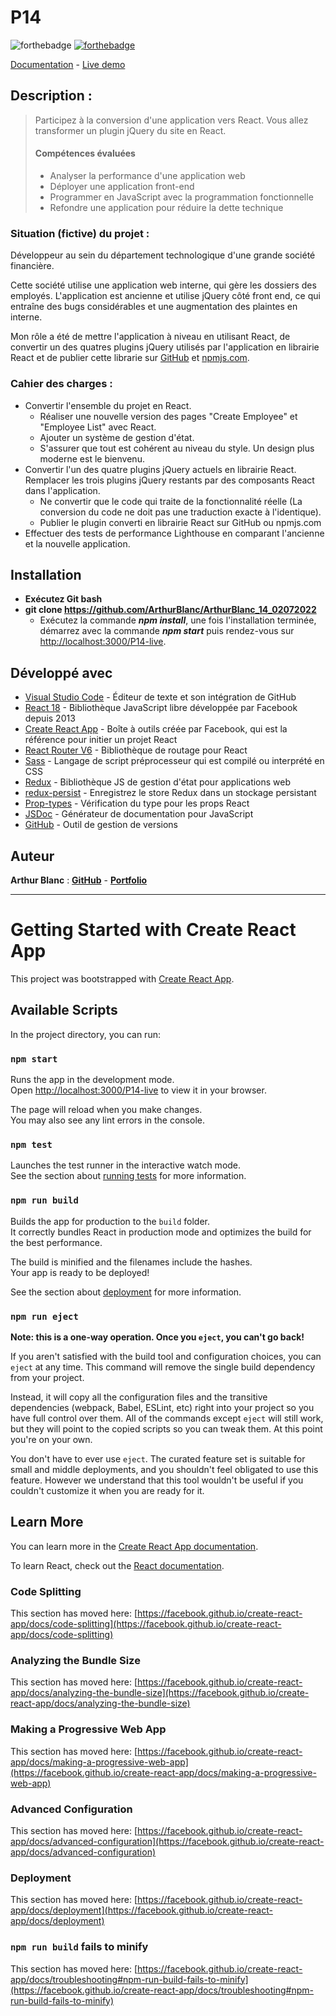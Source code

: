 # P14

![forthebadge](https://forthebadge.com/images/badges/uses-js.svg)
[![forthebadge](https://forthebadge.com/images/badges/uses-git.svg)](https://github.com/ArthurBlanc)

[Documentation](https://arthurblanc.github.io/ArthurBlanc_14_02072022/) - [Live demo](https://arthurblanc.github.io/P14-live/)
## Description :

> Participez à la conversion d'une application vers React. Vous allez transformer un plugin jQuery du site en React.
> #### Compétences évaluées
>
> -   Analyser la performance d'une application web
> -   Déployer une application front-end
> -   Programmer en JavaScript avec la programmation fonctionnelle
> -   Refondre une application pour réduire la dette technique
>
### Situation (fictive) du projet :

Développeur au sein du département technologique d'une grande société financière.

Cette société utilise une application web interne, qui gère les dossiers des employés. L'application est ancienne et utilise jQuery côté front end, ce qui entraîne des bugs considérables et une augmentation des plaintes en interne.

Mon rôle a été de mettre l'application à niveau en utilisant React, de convertir un des quatres plugins jQuery utilisés par l'application en librairie React et de publier cette librarie sur [GitHub](https://github.com/ArthurBlanc/react-ab-datepicker) et [npmjs.com](https://www.npmjs.com/package/react-ab-datepicker).

### Cahier des charges :

- Convertir l'ensemble du projet en React.
  - Réaliser une nouvelle version des pages "Create Employee" et "Employee List" avec React.
  - Ajouter un système de gestion d'état.
  - S'assurer que tout est cohérent au niveau du style. Un design plus moderne est le bienvenu.
- Convertir l'un des quatre plugins jQuery actuels en librairie React. Remplacer les trois plugins jQuery restants par des composants React dans l'application.
  - Ne convertir que le code qui traite de la fonctionnalité réelle (La conversion du code ne doit pas une traduction exacte à l'identique).
  - Publier le plugin converti en librairie React sur GitHub ou npmjs.com
- Effectuer des tests de performance Lighthouse en comparant l'ancienne et la nouvelle application.

## Installation

-   **Exécutez Git bash**
-   **git clone https://github.com/ArthurBlanc/ArthurBlanc_14_02072022**
    -   Exécutez la commande ***npm install***, une fois l'installation terminée, démarrez avec la commande ***npm start*** puis rendez-vous sur [http://localhost:3000/P14-live](http://localhost:3000/P14-live).

## Développé avec

-   [Visual Studio Code](https://code.visualstudio.com/) - Éditeur de texte et son intégration de GitHub
-   [React 18](https://fr.reactjs.org/) - Bibliothèque JavaScript libre développée par Facebook depuis 2013
-   [Create React App](https://create-react-app.dev/) - Boîte à outils créée par Facebook, qui est la référence pour initier un projet React
-   [React Router V6](https://reactrouter.com/) - Bibliothèque de routage pour React
-   [Sass](https://sass-lang.com/) - Langage de script préprocesseur qui est compilé ou interprété en CSS
-   [Redux](https://redux.js.org/) - Bibliothèque JS de gestion d'état pour applications web
-   [redux-persist](https://www.npmjs.com/package/redux-persist) - Enregistrez le store Redux dans un stockage persistant
-   [Prop-types](https://www.npmjs.com/package/prop-types) - Vérification du type pour les props React
-   [JSDoc](https://jsdoc.app/) - Générateur de documentation pour JavaScript
-   [GitHub](https://github.com/) - Outil de gestion de versions

## Auteur

**Arthur Blanc** : [**GitHub**](https://github.com/ArthurBlanc/) - [**Portfolio**](https://abcoding.fr/)

---

# Getting Started with Create React App

This project was bootstrapped with [Create React App](https://github.com/facebook/create-react-app).

## Available Scripts

In the project directory, you can run:

### `npm start`

Runs the app in the development mode.\
Open [http://localhost:3000/P14-live](http://localhost:3000/P14-live) to view it in your browser.

The page will reload when you make changes.\
You may also see any lint errors in the console.

### `npm test`

Launches the test runner in the interactive watch mode.\
See the section about [running tests](https://facebook.github.io/create-react-app/docs/running-tests) for more information.

### `npm run build`

Builds the app for production to the `build` folder.\
It correctly bundles React in production mode and optimizes the build for the best performance.

The build is minified and the filenames include the hashes.\
Your app is ready to be deployed!

See the section about [deployment](https://facebook.github.io/create-react-app/docs/deployment) for more information.

### `npm run eject`

**Note: this is a one-way operation. Once you `eject`, you can't go back!**

If you aren't satisfied with the build tool and configuration choices, you can `eject` at any time. This command will remove the single build dependency from your project.

Instead, it will copy all the configuration files and the transitive dependencies (webpack, Babel, ESLint, etc) right into your project so you have full control over them. All of the commands except `eject` will still work, but they will point to the copied scripts so you can tweak them. At this point you're on your own.

You don't have to ever use `eject`. The curated feature set is suitable for small and middle deployments, and you shouldn't feel obligated to use this feature. However we understand that this tool wouldn't be useful if you couldn't customize it when you are ready for it.

## Learn More

You can learn more in the [Create React App documentation](https://facebook.github.io/create-react-app/docs/getting-started).

To learn React, check out the [React documentation](https://reactjs.org/).

### Code Splitting

This section has moved here: [https://facebook.github.io/create-react-app/docs/code-splitting](https://facebook.github.io/create-react-app/docs/code-splitting)

### Analyzing the Bundle Size

This section has moved here: [https://facebook.github.io/create-react-app/docs/analyzing-the-bundle-size](https://facebook.github.io/create-react-app/docs/analyzing-the-bundle-size)

### Making a Progressive Web App

This section has moved here: [https://facebook.github.io/create-react-app/docs/making-a-progressive-web-app](https://facebook.github.io/create-react-app/docs/making-a-progressive-web-app)

### Advanced Configuration

This section has moved here: [https://facebook.github.io/create-react-app/docs/advanced-configuration](https://facebook.github.io/create-react-app/docs/advanced-configuration)

### Deployment

This section has moved here: [https://facebook.github.io/create-react-app/docs/deployment](https://facebook.github.io/create-react-app/docs/deployment)

### `npm run build` fails to minify

This section has moved here: [https://facebook.github.io/create-react-app/docs/troubleshooting#npm-run-build-fails-to-minify](https://facebook.github.io/create-react-app/docs/troubleshooting#npm-run-build-fails-to-minify)
